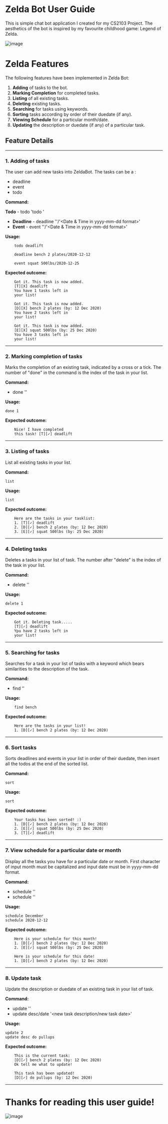 # Zelda Bot User Guide
This is simple chat bot application I created for my CS2103 Project. The aesthetics of the bot is inspired by my favourite childhood game: Legend of Zelda.

![image](https://zelda.gamepedia.com/File:CoH_Link_Sprite.gif)


# **Zelda Features**

The following features have been implemented in Zelda Bot:
1. **Adding** of tasks to the bot.
2. **Marking Completion** for completed tasks.
3. **Listing** of all existing tasks.
4. **Deleting** existing tasks.
5. **Searching** for tasks using keywords.
6. **Sorting** tasks according by order of their duedate (if any).
7. **Viewing Schedule** for a particular month/date.
8. **Updating** the description or duedate (if any) of a particular task.

## Feature Details

___
### 1. Adding of tasks

The user can add new tasks into ZeldaBot. The tasks can be a :
- deadline
- event
- todo


**Command:**

 **Todo** - todo 'todo <task details>'
- **Deadline** - deadline '<task details>'/'<Date & Time in yyyy-mm-dd format>'
- **Event** - event '<task details>'/'<Date & Time in yyyy-mm-dd format>'

**Usage:**

        todo deadlift
        
        deadline bench 2 plates/2020-12-12
        
        event squat 500lbs/2020-12-25
        
**Expected outcome:**

        Got it. This task is now added.
        [T][X] deadlift
        You have 1 tasks left in 
        your list!
        
        Got it. This task is now added.
        [D][X] bench 2 plates (by: 12 Dec 2020)
        You have 2 tasks left in 
        your list!
        
        Got it. This task is now added.
        [E][X] squat 500lbs (by: 25 Dec 2020)
        You have 3 tasks left in 
        your list!
---

### 2. Marking completion of tasks

Marks the completion of an existing task, indicated by a cross or a tick. The number of "done" in the command is the index of the task in your list.

**Command:**

- done '<task index>'

**Usage:**

    done 1

**Expected outcome:**

        Nice! I have completed 
        this task! [T][✓] deadlift
        
---

### 3. Listing of tasks

List all existing tasks in your list.

**Command:**

    list

**Usage:**

    list

**Expected outcome:**
        
        Here are the tasks in your tasklist:
        1. [T][✓] deadlift
        2. [D][✓] bench 2 plates (by: 12 Dec 2020)
        3. [E][✓] squat 500lbs (by: 25 Dec 2020)
        
---

### 4. Deleting tasks

Deletes a tasks in your list of task. The number after "delete" is the index of the task in your list.

**Command:**

- delete '<index number of task>'

**Usage:**

    delete 1

**Expected outcome:**
        
        Got it. Deleting task.....
        [T][✓] deadlift
        Ypu have 2 tasks left in
        your list!
        
---

### 5. Searching for tasks

Searches for a task in your list of tasks with a keyword which bears similarities to the description of the task.

**Command:**

- find '<keyword matching task description>'

**Usage:**
            
        find bench
            

**Expected outcome:**
    
        Here are the tasks in your list!
        1. [D][✓] bench 2 plates (by: 12 Dec 2020)
        
---

### 6. Sort tasks

Sorts deadlines and events in your list in order of their duedate, then insert all the todos at the end of the sorted list.

**Command:**

    sort

**Usage:**

    sort

**Expected outcome:**

        Your tasks has been sorted! :)
        1. [D][✓] bench 2 plates (by: 12 Dec 2020)
        2. [E][✓] squat 500lbs (by: 25 Dec 2020)
        3. [T][✓] deadlift
    
---

### 7. View schedule for a particular date or month

Display all the tasks you have for a particular date or month. First character of input month must be capitalized and input date must be in yyyy-mm-dd format.

**Command:**

- schedule '<month>'
- schedule '<date>'

**Usage:**

    schedule December
    schedule 2020-12-12
    
**Expected outcome:**

        Here is your schedule for this month!
        1. [D][✓] bench 2 plates (by: 12 Dec 2020)
        2. [E][✓] squat 500lbs (by: 25 Dec 2020)
        
        Here is your schedule for this date!
        1. [D][✓] bench 2 plates (by: 12 Dec 2020)
        
---

### 8. Update task

Update the description or duedate of an existing task in your list of task.

**Command:**

- update '<index of task you want to update>'
- update desc/date '<new task description/new task date>'

**Usage:**

    update 2
    update desc do pullups
    
**Expected outcome:**

        This is the current task:
        [D][✓] bench 2 plates (by: 12 Dec 2020)
        Ok tell me what to update!
        
        This task has been updated!
        [D][✓] do pullups (by: 12 Dec 2020)
        
---
    
# Thanks for reading this user guide!
![image](https://zelda.gamepedia.com/File:CoH_Link_Artwork.png)
    
